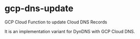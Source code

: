 # gcp-dns-update

GCP Cloud Function to update Cloud DNS Records

It is an implementation variant for DynDNS with GCP Cloud DNS.